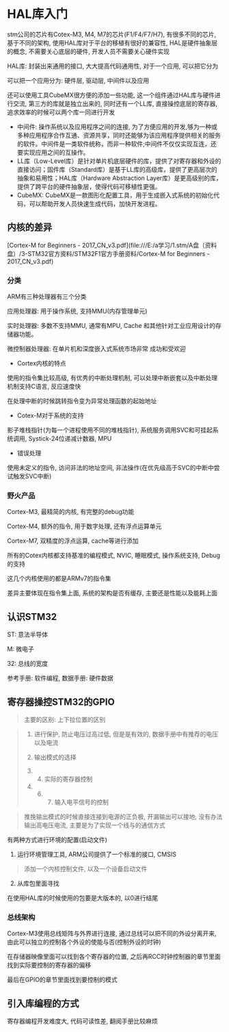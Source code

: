 # HAL库入门

stm公司的芯片有Cotex-M3, M4, M7的芯片(F1/F4/F7/H7), 有很多不同的芯片, 基于不同的架构, 使用HAL库对于平台的移植有很好的兼容性, HAL是硬件抽象层的概念, 不需要关心底层的硬件, 开发人员不需要关心硬件实现

HAL库: 封装出来通用的接口, 大大提高代码通用性, 对于一个应用, 可以把它分为

可以把一个应用分为: 硬件层, 驱动层, 中间件以及应用

还可以使用工具CubeMX很方便的添加一些功能, 这一个组件通过HAL库与硬件进行交流, 第三方的库就是独立出来的, 同时还有一个LL库, 直接操控底层的寄存器, 追求效率的时候可以两个库一同进行开发

+ 中间件: 操作系统以及应用程序之间的连接, 为了方便应用的开发,够为一种或多种应用程序合作互通、资源共享，同时还能够为该应用程序提供相关的服务的软件。中间件是一类软件统称，而非一种软件;中间件不仅仅实现互连，还要实现应用之间的互操作。
+ LL库（Low-Level库）是针对单片机底层硬件的库，提供了对寄存器和外设的直接访问；固件库（Standard库）是基于LL库的高级库，提供了更高层次的抽象和易用性；HAL库（Hardware Abstraction Layer库）是更高级别的库，提供了跨平台的硬件抽象层，使得代码可移植性更强。
+ CubeMX: CubeMX是一款图形化配置工具，用于生成嵌入式系统的初始化代码，可以帮助开发人员快速生成代码，加快开发进程。

## 内核的差异

[Cortex-M for Beginners - 2017_CN_v3.pdf](file:///E:/a学习/1.stm/A盘（资料盘）/3-STM32官方资料/STM32F1官方手册资料/Cortex-M for Beginners - 2017_CN_v3.pdf)

### 分类

ARM有三种处理器有三个分类

应用处理器: 用于操作系统, 支持MMU(内存管理单元)

实时处理器: 多数不支持MMU, 通常有MPU, Cache 和其他针对工业应用设计的存 储器功能。

微控制器处理器: 在单片机和深度嵌入式系统市场非常 成功和受欢迎

+ Cortex内核的特点

使用的指令集比较高级, 有优秀的中断处理机制, 可以处理中断嵌套以及中断处理机制支持C语言, 反应速度快

在处理中断的时候跳转指令变为异常处理函数的起始地址

+ Cotex-M对于系统的支持

影子堆栈指针(为每一个进程使用不同的堆栈指针), 系统服务调用SVC和可挂起系统调用, Systick-24位递减计数器, MPU

+ 错误处理

使用未定义的指令, 访问非法的地址空间, 非法操作(在优先级高于SVC的中断中尝试触发SVC中断)

### 野火产品

Cortex-M3, 最精简的内核, 有完整的debug功能

Cortex-M4, 额外的指令, 用于数字处理, 还有浮点运算单元

Cortex-M7, 双精度的浮点运算, cache等进行添加

所有的Cotex内核都支持基准的编程模式, NVIC, 睡眠模式, 操作系统支持, Debug的支持

这几个内核使用的都是ARMv7的指令集

差异主要体现在指令集上面, 系统的架构是否有缓存, 主要还是性能以及能耗上面

## 认识STM32

ST: 意法半导体

M: 微电子

32: 总线的宽度

参考手册: 软件编程, 数据手册: 硬件数据

## 寄存器操控STM32的GPIO

> 主要的区别: 上下拉位置的区别

> 1. 进行保护, 防止电压过高过低, 但是是有效的, 数据手册中有推荐的电压以及电流
> 2. 输出模式的选择
> 3. 4. 实际的寄存器控制
>
> 5. 6. 7. 输入电平信号的控制

> 推挽输出模式的时候直接连接到电源的正负极, 开漏输出可以接地, 没有办法输出高电压电流, 主要是为了实现一个线与的通信方式

有两种方式进行环境的配置(启动文件)

1. 运行环境管理工具, ARM公司提供了一个标准的接口, CMSIS

> 添加一个内核控制文件, 以及一个设备启动文件

2. 从库包里面寻找

在使用HAL库的时候使用的包要是大版本的, 以0进行结尾

### 总线架构

Cortex-M3使用总线矩阵与外界进行连接, 通过总线可以把不同的外设分离开来, 由此可以独立的控制各个外设的使能与否(控制外设的时钟)

在存储器映像里面可以找到各个寄存器的位置, 之后再RCC时钟控制器的章节里面找到实际要控制的寄存器的偏移

最后在GPIO的章节里面找到要控制的模式

## 引入库编程的方式

寄存器编程开发难度大, 代码可读性差, 翻阅手册比较麻烦
